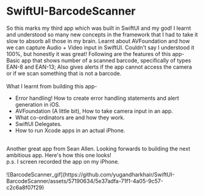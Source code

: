 # SwiftUI-BarcodeScanner
So this marks my third app which was built in SwiftUI and my god! I learnt and understood so many new concepts in the framework that I had to take it slow to absorb all those in my brain. Learnt about AVFoundation and how we can capture Audio + Video input in SwiftUI. Couldn't say I understood it 100%, but honestly it was great! Following are the features of this app- Basic app that shows number of a scanned barcode, specifically of types EAN-8 and EAN-13; Also gives alerts if the app cannot access the camera or if we scan something that is not a barcode.
<br>
<br>
What I learnt from building this app-
* Error handling! How to create error handling statements and alert generation in iOS.
* AVFoundation (A little bit), How to take camera input in an app.
* What co-ordinators are and how they work.
* SwiftUI Delegates.
* How to run Xcode apps in an actual iPhone.
<br>
Another great app from Sean Allen. Looking forwards to building the next ambitious app. Here's how this one looks!
<br>
p.s. I screen recorded the app on my iPhone.

<br>
<br>
![BarcodeScanner_gif](https://github.com/yugandharkhair/SwiftUI-BarcodeScanner/assets/57190634/5e37adfa-71f1-4a05-9c57-c2c6a8f07f29)
